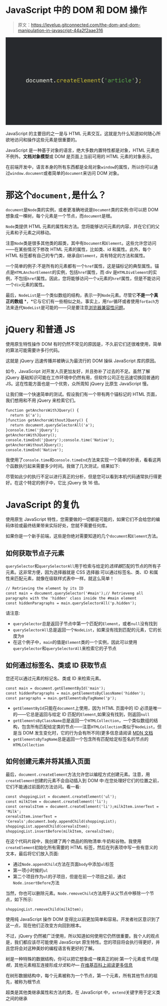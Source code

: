 # JavaScript 中的 DOM 和 DOM 操作

> 原文：<https://levelup.gitconnected.com/the-dom-and-dom-manipulation-in-javascript-44a2f2aae316>

![](img/51407c0ac9afa4edde3aaa1f829a92ed.png)

JavaScript 的主要目的之一是与 HTML 元素交互。这就是为什么知道如何随心所欲地访问和操作这些元素是很重要的。

JavaScript 是一种基于对象的语言，绝大多数内置特性都是对象，HTML 元素也不例外。**文档对象模型**或 DOM 是页面上当前可用的 HTML 元素的对象表示。

在前端开发中，语言本身的所有东西都是全局对象`window`的属性，所以你可以通过`window.document`或者简单的`document`来访问 DOM 对象。

# 那这个`document,`是什么？

`document`是`Node`类的实例，或者更准确地说是`Document`类的实例:你可以把 DOM 想象成一棵树，每个元素是一个节点，而`document`是根。

`Node`类提供 HTML 元素的属性和方法。您将能够访问元素的内容，并在它们的父元素和子元素之间移动。

注意`Node`类是很多其他类的超类，其中有`Document`和`Element`。这些允许您访问——在某些情况下修改 HTML 元素的属性，比如类、id 和属性。此外，每个 HTML 标签都有自己的专门类，继承自`Element`，具有特定的方法和属性。

一个简单的例子:不是所有的元素都有一个`href`属性，这是锚标记的典型属性。锚点是`HTMLAnchorElement`的实例，包括`href`属性，而 div 是`HTMLDivElement`的实例，不包括`href`属性。因此，您将能够访问一个`a`元素的`href`属性，但是不能访问一个`div`元素的属性。

最后，`NodeList`是一个类似数组的结构，表示一列`Node`元素。尽管它**不是一个真正的数组** *，*它与它们有一些相似之处。事实上，用`for`循环或者使用`forEach`方法来迭代`NodeList`是可能的——只是要注意[浏览器兼容性问题](https://developer.mozilla.org/en-US/docs/Web/API/NodeList#Browser_compatibility)。

# jQuery 和普通 JS

使用原生特性操作 DOM 有时仍然不常见的原因是，不久前它们还很难使用，简单的算法可能需要许多行代码。

这就是 jQuery 迅速传播并被确认为最流行的 DOM 操纵 JavaScript 库的原因。

如今，JavaScript 对开发人员更加友好，并且弥补了过去的不足。虽然了解 jQuery 基础知识可能在工作环境中仍然有用，但软件公司正在迅速切换回普通的 JS。这在性能方面也是一个优势，众所周知 jQuery 比原生 JavaScript 慢。

让我们做一个快速简单的测试。假设我们有一个带有两个锚标记的 HTML 页面，我们想用和不用 jQuery 来检索它们。

```
function getAnchorsWithJQuery() {
  return $('a');
}function getAnchorsWithoutJQuery() {
  return document.querySelectorAll('a');
}console.time('jQuery');
getAnchorsWithJQuery();
console.timeEnd('jQuery');console.time('Native');
getAnchorsWithoutJQuery();
console.timeEnd('Native');
```

我使用了`console.time`和`console.timeEnd`方法来实现一个简单的秒表，看看这两个函数执行起来需要多少时间。我做了几次测试，结果如下:

尽管如此少的执行不足以进行真正的分析，但是您可以看到本机代码通常执行得更好。在这个特定的例子中，它比 jQuery 快 16 倍。

# JavaScript 的复仇

使用原生 JavaScript 特性，您需要做的一切都是可能的，如果它们不会给您的编码体验或最终结果带来实际好处，您就不需要任何库。

如果你是一个新手前端，这些是你绝对需要知道的几个`document`和`Element`方法。

## 如何获取节点子元素

`querySelector`和`querySelectorAll`用于检索与给定的*选择器*匹配的节点的所有子元素。这非常方便，因为选择器就是 CSS 选择器:可以通过标签名、类、ID 和属性来匹配元素，就像在级联样式表中一样。就这么简单！

```
// Retrieving the element by its ID
const main = document.querySelector('#main');// Retrieveng all paragraphs with the 'hidden' class inside the #main element
const hiddenParagraphs = main.querySelectorAll('p.hidden');
```

请注意:

*   `querySelector`总是返回子节点中第一个匹配的`Element`，或者`null`没有找到
*   `querySelectorAll`总是返回一个`NodeList`，如果没有找到匹配的元素，它的长度为`0`
*   在这个例子中，`main`的值是`Element`类的一个实例，因此可以使用`querySelector`和`querySelectorAll`来检索它的子节点

## 如何通过标签名、类或 ID 获取节点

您还可以通过元素的标记名、类或 ID 来检索元素。

```
const main = document.getElementById('main');
const hiddenParagraphs = main.getElementsByClassName('hidden');
const paragraphs = main.getElementsByTagName('p');
```

*   `getElementById`只能在`document`上使用，因为 HTML 页面中的 ID 必须是唯一的——它总是返回与给定 ID 匹配的`Element`,如果没有找到，则返回`null`
*   `getElementsByClassName`总是返回一个`HTMLCollection`，一个类似数组的结构，包含所有匹配给定类的节点——注意`HTMLCollection`类似于`NodeList`，但是当 DOM 发生变化时，它的行为会有所不同(更多信息请阅读 [MDN 文档](https://developer.mozilla.org/docs/Web/API/HTMLCollection)
*   `getElementsByTagName`总是返回一个包含所有匹配给定标签名的节点的`HTMLCollection`

## 如何创建元素并将其插入页面

最后，`document.createElement`方法允许您以编程方式创建元素。注意，用`createElement`创建的元素不会自动插入到 DOM 中:在您处理好它们的位置之前，它们不能通过前面的方法访问。看一看:

```
const shoppingList = document.createElement('ul');
const milkItem = document.createElement('li');
const cerealsItem = document.createElement('li');milkItem.innerText = 'Milk';
cerealsItem.innerText = 'Cereals';document.body.appendChild(shoppingList);
shoppingList.appendChild(cerealsItem);
shoppingList.insertBefore(milkItem, cerealsItem);
```

在这个代码片段中，我创建了两个商品的购物清单:牛奶和谷物。我使用`createElement`初始化所有需要的 HTML 标签，然后在列表项中写一些有意义的文本，最后将它们放入页面:

*   通过`Node.appendChild`方法在页面`body`中添加`ul`标签
*   第一项小时候的`ul`
*   第二个项目作为`ul`的子项目，但是在前一个项目之前，通过`Node.insertBefore`方法

当然，你也可以删除元素。`Node.removeChild`方法用于从父节点中移除一个节点，如下所示:

```
shoppingList.removeChild(milkItem);
```

使用纯 JavaScript 操作 DOM 变得比以前更加简单和容易。开发者社区意识到了这一点，现在他们正改变方向回到根本。

不过，jQuery 仍然被广泛使用，所以知道如何使用它仍然很重要。我个人的观点是，我们都应该尽可能使用 JavaScript 原生特性。您的项目将会执行得更好，并且您将会对这种美妙的编程语言有更好的了解。

树是一种特殊的数据结构，你可以把它想象成一棵真正的树:第一个元素或*节点*是*根*，其他元素相互连接形成*分支*和*叶—* [在维基百科上阅读更多信息](https://en.wikipedia.org/wiki/Tree_(data_structure))

在树形数据结构中，每个元素被称为一个节点，第一个元素，所有其他节点的祖先，被称为根节点

超类是其他类继承属性和方法的类，在 JavaScript 中，`extend`关键字用于定义类之间的继承
